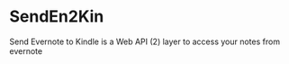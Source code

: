SendEn2Kin
==========

Send Evernote to Kindle is a Web API (2) layer to access your notes from evernote
